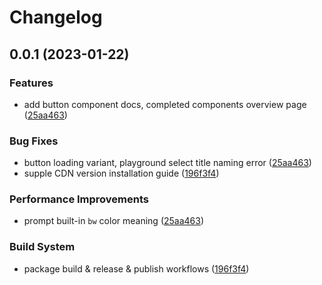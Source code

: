 # Changelog

## 0.0.1 (2023-01-22)


### Features

* add button component docs, completed components overview page ([25aa463](https://github.com/riccox/sira/commit/25aa46380fb468b6768693a79416bf40642f8788))


### Bug Fixes

* button loading variant, playground select title naming error ([25aa463](https://github.com/riccox/sira/commit/25aa46380fb468b6768693a79416bf40642f8788))
* supple CDN version installation guide ([196f3f4](https://github.com/riccox/sira/commit/196f3f413a0afd3544bdc5379f34bce344ee7aeb))


### Performance Improvements

* prompt built-in `bw` color meaning ([25aa463](https://github.com/riccox/sira/commit/25aa46380fb468b6768693a79416bf40642f8788))


### Build System

* package build & release & publish workflows ([196f3f4](https://github.com/riccox/sira/commit/196f3f413a0afd3544bdc5379f34bce344ee7aeb))
